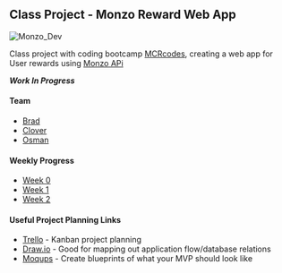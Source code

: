 ## Class Project - Monzo Reward Web App

![Monzo_Dev](https://mondoimages.s3.amazonaws.com/logos/monzo-horizontal-darkBg-gt100px.svg)

Class project with coding bootcamp [MCRcodes](https://github.com/MCRcodes), creating a web app for User rewards using [Monzo APi](https://developers.monzo.com/)

___Work In Progress___

#### Team
- [Brad](https://github.com/bradlead)
- [Clover](https://github.com/cloverc)
- [Osman](https://github.com/SharifCoding)

#### Weekly Progress
- [Week 0](./Week_0/README.md)
- [Week 1](./Week_1/README.md)
- [Week 2](./Week_2/README.md)

#### Useful Project Planning Links
* [Trello](https://www.trello.com) - Kanban project planning
* [Draw.io](https://www.draw.io) - Good for mapping out application flow/database relations
* [Moqups](https://moqups.com/) - Create blueprints of what your MVP should look like
